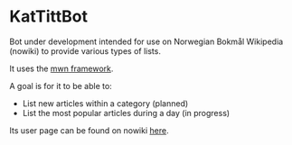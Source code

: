 # KatTittBot
Bot under development intended for use on Norwegian Bokmål Wikipedia (nowiki) to provide various types of lists.

It uses the [mwn framework](https://www.mediawiki.org/wiki/Manual:Mwn).

A goal is for it to be able to:
* List new articles within a category           (planned)
* List the most popular articles during a day   (in progress)

Its user page can be found on nowiki [here](https://no.wikipedia.org/wiki/Bruker:KatTittBot).
